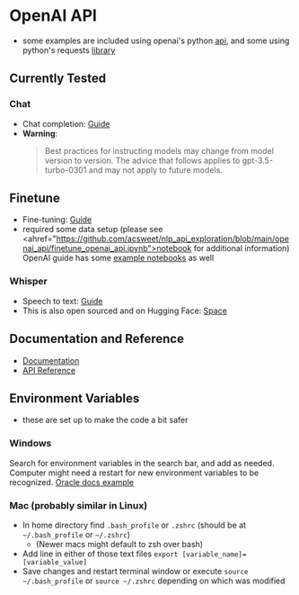 # OpenAI API
- some examples are included using openai's python <a href="https://platform.openai.com/docs/api-reference">api</a>, and some using python's requests <a href="https://requests.readthedocs.io/en/latest/">library</a>

## Currently Tested
### Chat
- Chat completion: <a href="https://platform.openai.com/docs/guides/chat">Guide</a>
- <b>Warning</b>: <blockquote cite="https://platform.openai.com/docs/guides/chat/instructing-chat-models">
Best practices for instructing models may change from model version to version. The advice that follows applies to gpt-3.5-turbo-0301 and may not apply to future models.
</blockquote>

## Finetune
- Fine-tuning:  <a href="https://platform.openai.com/docs/guides/fine-tuning">Guide</a>
- required some data setup (please see <ahref="https://github.com/acsweet/nlp_api_exploration/blob/main/openai_api/finetune_openai_api.ipynb">notebook</a> for additional information) OpenAI guide has some <a href="https://platform.openai.com/docs/guides/fine-tuning/example-notebooks">example notebooks</a> as well

### Whisper
- Speech to text: <a href="https://platform.openai.com/docs/guides/speech-to-text">Guide</a>
- This is also open sourced and on Hugging Face: <a href="https://huggingface.co/spaces/openai/whisper">Space</a>

## Documentation and Reference
- <a href="https://platform.openai.com/docs/introduction">Documentation</a>
- <a href="https://platform.openai.com/docs/api-reference">API Reference</a>

## Environment Variables
- these are set up to make the code a bit safer

### Windows
Search for environment variables in the search bar, and add as needed. Computer might need a restart for new environment variables to be recognized. <a href="https://docs.oracle.com/en/database/oracle/machine-learning/oml4r/1.5.1/oread/creating-and-modifying-environment-variables-on-windows.html">Oracle docs example</a>

### Mac (probably similar in Linux)
- In home directory find `.bash_profile` or `.zshrc` (should be at `~/.bash_profile` or `~/.zshrc`)
    - (Newer macs might default to zsh over bash)
- Add line in either of those text files `export [variable_name]=[variable_value]`
- Save changes and restart terminal window or execute `source ~/.bash_profile` or `source ~/.zshrc` depending on which was modified


